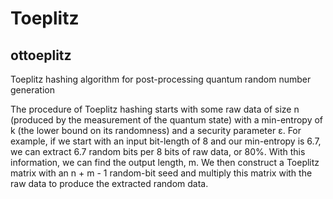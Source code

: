 # Toeplitz

ottoeplitz
--------

Toeplitz hashing algorithm for post-processing quantum random number generation

The procedure of Toeplitz hashing starts with some raw data of size n (produced by the measurement of the quantum state) with a min-entropy of k (the lower bound on its randomness) and a security parameter ε. For example, if we start with an input bit-length of 8 and our min-entropy is 6.7, we can extract 6.7 random bits per 8 bits of raw data, or 80%. With this information, we can find the output length, m. We then construct a Toeplitz matrix with an n + m - 1 random-bit seed and multiply this matrix with the raw data to produce the extracted random data. 
